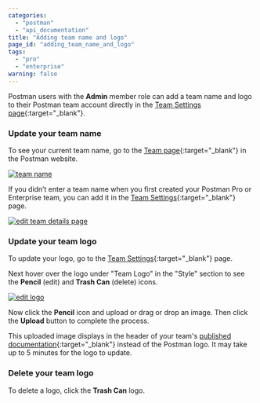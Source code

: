 ```yaml
---
categories:
  - "postman"
  - "api_documentation"
title: "Adding team name and logo"
page_id: "adding_team_name_and_logo"
tags: 
  - "pro"
  - "enterprise"
warning: false
---
```


Postman users with the **Admin** member role can add a team name and logo to their Postman team account directly in the [Team Settings page](https://app.getpostman.com/dashboard/teams/edit){:target="_blank"}.

### Update your team name

To see your current team name, go to the [Team page](https://app.getpostman.com/dashboard/teams){:target="_blank"} in the Postman website.

[![team name](https://s3.amazonaws.com/postman-static-getpostman-com/postman-docs/docs-team2.png)](https://s3.amazonaws.com/postman-static-getpostman-com/postman-docs/docs-team2.png)

If you didn’t enter a team name when you first created your Postman Pro or Enterprise team, you can add it in the [Team Settings](https://app.getpostman.com/dashboard/teams/edit){:target="_blank"} page.

[![edit team details page](https://s3.amazonaws.com/postman-static-getpostman-com/postman-docs/team-settings-plain.png)](https://s3.amazonaws.com/postman-static-getpostman-com/postman-docs/team-settings-plain.png)

### Update your team logo

To update your logo, go to the [Team Settings](https://app.getpostman.com/dashboard/teams/edit){:target="_blank"} page.

Next hover over the logo under "Team Logo" in the "Style" section to see the **Pencil** (edit) and **Trash Can** (delete) icons.

[![edit logo](https://s3.amazonaws.com/postman-static-getpostman-com/postman-docs/team-logo-edit.png)](https://s3.amazonaws.com/postman-static-getpostman-com/postman-docs/team-logo-edit.png)

Now click the **Pencil** icon and upload or drag or drop an image. Then click the **Upload** button to complete the process.

This uploaded image displays in the header of your team's [published documentation](/docs/postman/api_documentation/publishing_public_docs){:target="_blank"} instead of the Postman logo. It may take up to 5 minutes for the logo to update.

### Delete your team logo

To delete a logo, click the **Trash Can** logo.






